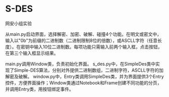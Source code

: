 # S-DES
网安小组实验

从main.py启动界面，选择解密、加密、破解、碰撞4个功能。在明文或密文中，输入以"0b"为前缀的二进制数（二进制限制8位的倍数），或ASCLL字符（任意长度）。在密钥中输入10位二进制数。每项功能只需输入前两个输入框，点击按钮，在第三个输入框显示结果。

main.py调用Window类，负责初始化界面。 
s_des.py中，在SimpleDes类中实现了Simple-DES算法，分别对外提供二进制数组，二进制字符，ASCLL字符的加解密及破解。 
window.py中，Entry类调用SimpleDes类，并为界面提供3个Entry控件，方便界面操作；Window类通过Notebook和Frame创建不同功能的分页，并调用Entry类，用按钮绑定事件。
